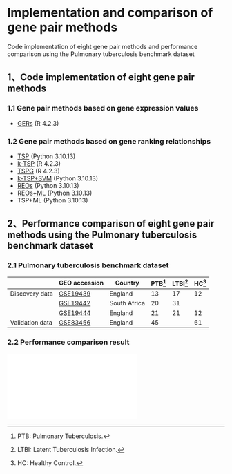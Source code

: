 # Implementation and comparison of gene pair methods
Code implementation of eight gene pair methods and performance comparison using the Pulmonary tuberculosis benchmark dataset

## 1、Code implementation of eight gene pair methods
### 1.1 Gene pair methods based on gene expression values
- [GERs](https://pubmed.ncbi.nlm.nih.gov/12208747) (R 4.2.3)
### 1.2 Gene pair methods based on gene ranking relationships
- [TSP](https://pubmed.ncbi.nlm.nih.gov/16646797) (Python 3.10.13)
- [k-TSP](https://pubmed.ncbi.nlm.nih.gov/16105897) (R 4.2.3)
- [TSPG](https://pubmed.ncbi.nlm.nih.gov/17663766) (R 4.2.3)
- [k-TSP+SVM](https://pubmed.ncbi.nlm.nih.gov/21939564) (Python 3.10.13)
- [REOs](https://pubmed.ncbi.nlm.nih.gov/25165092) (Python 3.10.13)
- [REOs+ML](https://pubmed.ncbi.nlm.nih.gov/32292778) (Python 3.10.13)
- TSP+ML (Python 3.10.13)
  
## 2、Performance comparison of eight gene pair methods using the Pulmonary tuberculosis benchmark dataset
### 2.1 Pulmonary tuberculosis benchmark dataset
|| GEO accession | Country | PTB[^1] | LTBI[^2] | HC[^3] |
| ----------- | ----------- | ----------- | ----------- | ----------- | ----------- |
| Discovery data | [GSE19439](https://www.ncbi.nlm.nih.gov/geo/query/acc.cgi?acc=GSE19439) | England | 13 | 17 | 12 |
|| [GSE19442](https://www.ncbi.nlm.nih.gov/geo/query/acc.cgi?acc=GSE19442) | South Africa | 20 | 31 ||
|| [GSE19444](https://www.ncbi.nlm.nih.gov/geo/query/acc.cgi?acc=GSE19444) | England |  21 | 21 | 12 |
| Validation data | [GSE83456](https://www.ncbi.nlm.nih.gov/geo/query/acc.cgi?acc=GSE83456) | England | 45 || 61 |
[^1]: PTB: Pulmonary Tuberculosis.
[^2]: LTBI: Latent Tuberculosis Infection.
[^3]: HC: Healthy Control.
### 2.2 Performance comparison result
![Performance comparison result](./result/09_plot/01_train_ACC.pdf)

